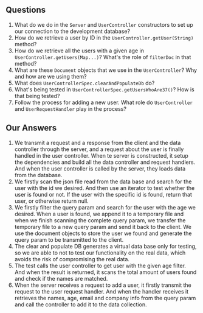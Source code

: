 ## Questions

1. What do we do in the `Server` and `UserController` constructors
to set up our connection to the development database?
1. How do we retrieve a user by ID in the `UserController.getUser(String)` method?
1. How do we retrieve all the users with a given age 
in `UserController.getUsers(Map...)`? What's the role of `filterDoc` in that
method?
1. What are these `Document` objects that we use in the `UserController`? 
Why and how are we using them?
1. What does `UserControllerSpec.clearAndPopulateDb` do?
1. What's being tested in `UserControllerSpec.getUsersWhoAre37()`?
How is that being tested?
1. Follow the process for adding a new user. What role do `UserController` and 
`UserRequestHandler` play in the process?

## Our Answers

1. We transmit a request and a response from the client and the data controller through the server, and a request about the user is finally handled in the user controller. When te server is constructed, it setup the dependencies and build all the data controller and request handlers. And when the user controller is called by the server, they loads data from the database.
1. We firstly scan the json file read from the data base and search for the user with the id we desired. And then use an iterator to test whether the user is found or not. If the user with the specific id is found, return that user, or otherwise return null.
1. We firstly filter the query param and search for the user with the age we desired. When a user is found, we append it to a temporary file and when we finish scanning the complete query param, we transfer the temporary file to a new query param and send it back to the client. We use the document objects to store the user we found and generate the query param to be transmitted to the client.
1. The clear and populate DB generates a virtual data base only for testing, so we are able to not to test our functionality on the real data, which avoids the risk of compromising the real data.
1. The test calls the user controller to get user with the given age filter. And when the result is returned, it scans the total amount of users found and check if the names are matched.
1. When the server receives a request to add a user, it firstly transmit the request to the user request handler. And when the handler receives it retrieves the names, age, email and company info from the query param and call the controller to add it to the data collection.